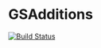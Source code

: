 GSAdditions
===========
[![Build Status](https://travis-ci.org/GyazSquare/GSAdditions.svg?branch=master)](https://travis-ci.org/GyazSquare/GSAdditions)

